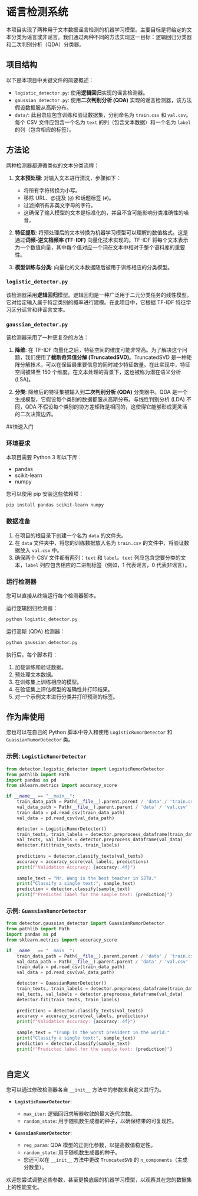 # 谣言检测系统

本项目实现了两种用于文本数据谣言检测的机器学习模型。主要目标是将给定的文本分类为谣言或非谣言。我们通过两种不同的方法实现这一目标：逻辑回归分类器和二次判别分析（QDA）分类器。

## 项目结构

以下是本项目中关键文件的简要概述：

- `logistic_detector.py`: 使用**逻辑回归**实现的谣言检测器。
- `gaussian_detector.py`: 使用**二次判别分析 (QDA)** 实现的谣言检测器，该方法假设数据服从高斯分布。
- `data/`: 此目录应包含训练和验证数据集，分别命名为 `train.csv` 和 `val.csv`。每个 CSV 文件应包含一个名为 `text` 的列（包含文本数据）和一个名为 `label` 的列（包含相应的标签）。

## 方法论

两种检测器都遵循类似的文本分类流程：

1.  **文本预处理**: 对输入文本进行清洗，步骤如下：
    * 将所有字符转换为小写。
    * 移除 URL、@提及 (`@`) 和话题标签 (`#`)。
    * 过滤掉所有非英文字母的字符。
    * 这确保了输入模型的文本是标准化的，并且不含可能影响分类准确性的噪音。

2.  **特征提取**: 将预处理后的文本转换为机器学习模型可以理解的数值格式。这是通过**词频-逆文档频率 (TF-IDF)** 向量化技术实现的。TF-IDF 将每个文本表示为一个数值向量，其中每个值对应一个词在文本中相对于整个语料库的重要性。

3.  **模型训练与分类**: 向量化的文本数据随后被用于训练相应的分类模型。

### `logistic_detector.py`

该检测器采用**逻辑回归**模型。逻辑回归是一种广泛用于二元分类任务的线性模型。它对给定输入属于特定类别的概率进行建模。在此项目中，它根据 TF-IDF 特征学习区分谣言和非谣言文本。

### `gaussian_detector.py`

该检测器采用了一种更复杂的方法：

1.  **降维**: 在 TF-IDF 向量化之后，特征空间的维度可能非常高。为了解决这个问题，我们使用了**截断奇异值分解 (TruncatedSVD)**。TruncatedSVD 是一种矩阵分解技术，可以在保留最重要信息的同时减少特征数量。在此实现中，特征空间被降至 150 个维度。在文本处理的背景下，这也被称为潜在语义分析 (LSA)。

2.  **分类**: 降维后的特征集被输入到**二次判别分析 (QDA)** 分类器中。QDA 是一个生成模型，它假设每个类别的数据都服从高斯分布。与线性判别分析 (LDA) 不同，QDA 不假设每个类别的协方差矩阵是相同的，这使得它能够形成更灵活的二次决策边界。

##快速入门

### 环境要求

本项目需要 Python 3 和以下库：

-   pandas
-   scikit-learn
-   numpy

您可以使用 pip 安装这些依赖项：

```bash
pip install pandas scikit-learn numpy
```

### 数据准备

1.  在项目的根目录下创建一个名为 `data` 的文件夹。
2.  在 `data` 文件夹中，将您的训练数据放入名为 `train.csv` 的文件中，将验证数据放入 `val.csv` 中。
3.  确保两个 CSV 文件都有两列：`text` 和 `label`。`text` 列应包含您要分类的文本，`label` 列应包含相应的二进制标签（例如，1 代表谣言，0 代表非谣言）。

### 运行检测器

您可以直接从终端运行每个检测器脚本。

运行逻辑回归检测器：

```bash
python logistic_detector.py
```

运行高斯 (QDA) 检测器：

```bash
python gaussian_detector.py
```

执行后，每个脚本将：
1.  加载训练和验证数据。
2.  预处理文本数据。
3.  在训练集上训练相应的模型。
4.  在验证集上评估模型的准确性并打印结果。
5.  对一个示例文本进行分类并打印预测的标签。

## 作为库使用

您也可以在自己的 Python 脚本中导入和使用 `LogisticRumorDetector` 和 `GuassianRumorDetector` 类。

### 示例: `LogisticRumorDetector`

```python
from detector.logistic_detector import LogisticRumorDetector
from pathlib import Path
import pandas as pd
from sklearn.metrics import accuracy_score

if __name__ == "__main__":
    train_data_path = Path(__file__).parent.parent / 'data' / 'train.csv'
    val_data_path = Path(__file__).parent.parent / 'data' / 'val.csv'
    train_data = pd.read_csv(train_data_path)
    val_data = pd.read_csv(val_data_path)

    detector = LogisticRumorDetector()
    train_texts, train_labels = detector.preprocess_dataframe(train_data)
    val_texts, val_labels = detector.preprocess_dataframe(val_data)
    detector.fit(train_texts, train_labels)
    
    predictions = detector.classify_texts(val_texts)
    accuracy = accuracy_score(val_labels, predictions)
    print(f"Validation Accuracy: {accuracy:.4f}")
    
    sample_text = "Mr. Wang is the best teacher in SJTU."
    print("Classify a single text:", sample_text)
    prediction = detector.classify(sample_text)
    print(f"Predicted label for the sample text: {prediction}")
```

### 示例: `GuassianRumorDetector`

```python
from detector.gaussian_detector import GuassianRumorDetector
from pathlib import Path
import pandas as pd
from sklearn.metrics import accuracy_score

if __name__ == "__main__":
    train_data_path = Path(__file__).parent.parent / 'data' / 'train.csv'
    val_data_path = Path(__file__).parent.parent / 'data' / 'val.csv'
    train_data = pd.read_csv(train_data_path)
    val_data = pd.read_csv(val_data_path)

    detector = GuassianRumorDetector()
    train_texts, train_labels = detector.preprocess_dataframe(train_data)
    val_texts, val_labels = detector.preprocess_dataframe(val_data)
    detector.fit(train_texts, train_labels)
    
    predictions = detector.classify_texts(val_texts)
    accuracy = accuracy_score(val_labels, predictions)
    print(f"Validation Accuracy: {accuracy:.4f}")
    
    sample_text = "Trump is the worst president in the world."
    print("Classify a single text:", sample_text)
    prediction = detector.classify(sample_text)
    print(f"Predicted label for the sample text: {prediction}")
    

```

## 自定义

您可以通过修改检测器各自 `__init__` 方法中的参数来自定义其行为。

-   **`LogisticRumorDetector`**:
    -   `max_iter`: 逻辑回归求解器收敛的最大迭代次数。
    -   `random_state`: 用于随机数生成器的种子，以确保结果的可复现性。

-   **`GuassianRumorDetector`**:
    -   `reg_param`: QDA 模型的正则化参数，以提高数值稳定性。
    -   `random_state`: 用于随机数生成器的种子。
    -   您还可以在 `__init__` 方法中更改 `TruncatedSVD` 的 `n_components`（主成分数量）。

欢迎您尝试调整这些参数，甚至更换底层的机器学习模型，以观察其在您的数据集上的性能变化。